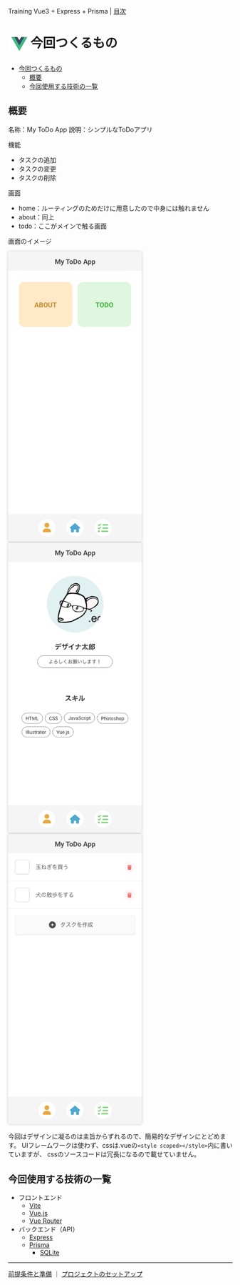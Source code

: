 Training Vue3 + Express + Prisma | [目次](README.md)
# <img src="./img/logo_vue.svg" width="50" height="50" style="vertical-align:middle;">今回つくるもの

- [今回つくるもの](#今回つくるもの)
  - [概要](#概要)
  - [今回使用する技術の一覧](#今回使用する技術の一覧)

## 概要
名称：My ToDo App
説明：シンプルなToDoアプリ

機能
- タスクの追加
- タスクの変更
- タスクの削除

画面
- home：ルーティングのためだけに用意したので中身には触れません
- about：同上
- todo：ここがメインで触る画面


画面のイメージ

<img src="./img/home.png" width="300" style="box-shadow: 0 0 6px rgba(0,0,0,0.2);">
<img src="./img/about.png" width="300" style="box-shadow: 0 0 6px rgba(0,0,0,0.2);">
<img src="./img/todoapp.png" width="300" style="box-shadow: 0 0 6px rgba(0,0,0,0.2);">

今回はデザインに凝るのは主旨からずれるので、簡易的なデザインにとどめます。
UIフレームワークは使わず、cssは.vueの`<style scoped></style>`内に書いていますが、
cssのソースコードは冗長になるので載せていません。

## 今回使用する技術の一覧

- フロントエンド
  - [Vite](https://ja.vite.dev/)
  - [Vue.js](https://ja.vuejs.org/)
  - [Vue Router](https://router.vuejs.org/)
- バックエンド（API）
  - [Express](https://expressjs.com/)
  - [Prisma](https://www.prisma.io/)
    - [SQLite](https://www.sqlite.org/)


***
[前提条件と準備](preparation.md) ｜ [プロジェクトのセットアップ](setup.md)